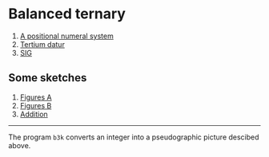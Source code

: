 Balanced ternary
================

1. [A positional numeral system](http://en.wikipedia.org/wiki/Balanced_ternary "Wikipedia (en)")
2. [Tertium datur](http://www.computerra.ru/652817/ "Компьютерра (ru)")
3. [SIG](http://ternary.info "Special interest group")

Some sketches
-------------

1. [Figures A](http://extremuz.tumblr.com/post/23514570936/drawing-balanced-ternary "Numerals")
2. [Figures B](http://extremuz.tumblr.com/post/33228821964/b3k "Other shape")
3. [Addition](http://extremuz.tumblr.com/post/23567075193/ternary-arithmetic "Addition")

---

The program `b3k` converts an integer into a pseudographic picture descibed above.
